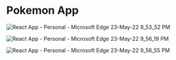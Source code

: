 # Pokemon App


![React App - Personal - Microsoft​ Edge 23-May-22 9_53_52 PM](https://user-images.githubusercontent.com/95397948/169865327-2e249f89-a2d3-4524-af35-223b8fe671c1.png)


![React App - Personal - Microsoft​ Edge 23-May-22 9_56_19 PM](https://user-images.githubusercontent.com/95397948/169865340-18c2fdf9-f0b6-469f-b349-3eee23740bab.png)


![React App - Personal - Microsoft​ Edge 23-May-22 9_56_55 PM](https://user-images.githubusercontent.com/95397948/169865358-99d31731-6a0a-45fb-bcb0-0c60756faf15.png)


